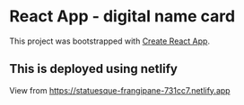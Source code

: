 # React App - digital name card

This project was bootstrapped with [Create React App](https://github.com/facebook/create-react-app).

## This is deployed using netlify

View from https://statuesque-frangipane-731cc7.netlify.app
